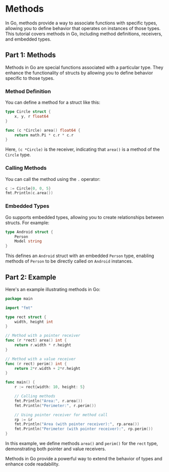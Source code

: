 # Methods

In Go, methods provide a way to associate functions with specific types, allowing you to define behavior that operates on instances of those types. This tutorial covers methods in Go, including method definitions, receivers, and embedded types.

## Part 1: Methods

Methods in Go are special functions associated with a particular type. They enhance the functionality of structs by allowing you to define behavior specific to those types.

### Method Definition

You can define a method for a struct like this:

```go
type Circle struct {
    x, y, r float64
}

func (c *Circle) area() float64 {
    return math.Pi * c.r * c.r
}
```

Here, `(c *Circle)` is the receiver, indicating that `area()` is a method of the `Circle` type.

### Calling Methods

You can call the method using the `.` operator:

```go
c := Circle{0, 0, 5}
fmt.Println(c.area())
```

### Embedded Types

Go supports embedded types, allowing you to create relationships between structs. For example:

```go
type Android struct {
    Person
    Model string
}
```

This defines an `Android` struct with an embedded `Person` type, enabling methods of `Person` to be directly called on `Android` instances.

## Part 2: Example

Here's an example illustrating methods in Go:

```go
package main

import "fmt"

type rect struct {
    width, height int
}

// Method with a pointer receiver
func (r *rect) area() int {
    return r.width * r.height
}

// Method with a value receiver
func (r rect) perim() int {
    return 2*r.width + 2*r.height
}

func main() {
    r := rect{width: 10, height: 5}

    // Calling methods
    fmt.Println("Area:", r.area())
    fmt.Println("Perimeter:", r.perim())

    // Using pointer receiver for method call
    rp := &r
    fmt.Println("Area (with pointer receiver):", rp.area())
    fmt.Println("Perimeter (with pointer receiver):", rp.perim())
}
```

In this example, we define methods `area()` and `perim()` for the `rect` type, demonstrating both pointer and value receivers.

Methods in Go provide a powerful way to extend the behavior of types and enhance code readability.